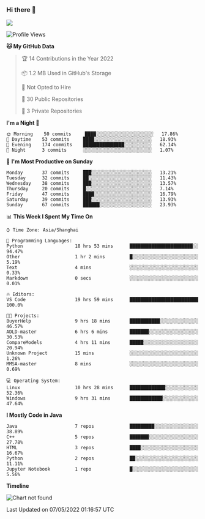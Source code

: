 ### Hi there 👋

<!--
**zhou-ning/zhou-ning** is a ✨ _special_ ✨ repository because its `README.md` (this file) appears on your GitHub profile.

Here are some ideas to get you started:

- 🔭 I’m currently working on ...
- 🌱 I’m currently learning ...
- 👯 I’m looking to collaborate on ...
- 🤔 I’m looking for help with ...
- 💬 Ask me about ...
- 📫 How to reach me: ...
- 😄 Pronouns: ...
- ⚡ Fun fact: ...
-->
![](https://github-readme-stats.vercel.app/api?username=zhou-ning)

<!--START_SECTION:waka-->
![Profile Views](http://img.shields.io/badge/Profile%20Views-0-blue)

**🐱 My GitHub Data** 

> 🏆 14 Contributions in the Year 2022
 > 
> 📦 1.2 MB Used in GitHub's Storage 
 > 
> 🚫 Not Opted to Hire
 > 
> 📜 30 Public Repositories 
 > 
> 🔑 3 Private Repositories  
 > 
**I'm a Night 🦉** 

```text
🌞 Morning    50 commits     ████░░░░░░░░░░░░░░░░░░░░░   17.86% 
🌆 Daytime    53 commits     ████░░░░░░░░░░░░░░░░░░░░░   18.93% 
🌃 Evening    174 commits    ███████████████░░░░░░░░░░   62.14% 
🌙 Night      3 commits      ░░░░░░░░░░░░░░░░░░░░░░░░░   1.07%

```
📅 **I'm Most Productive on Sunday** 

```text
Monday       37 commits     ███░░░░░░░░░░░░░░░░░░░░░░   13.21% 
Tuesday      32 commits     ██░░░░░░░░░░░░░░░░░░░░░░░   11.43% 
Wednesday    38 commits     ███░░░░░░░░░░░░░░░░░░░░░░   13.57% 
Thursday     20 commits     █░░░░░░░░░░░░░░░░░░░░░░░░   7.14% 
Friday       47 commits     ████░░░░░░░░░░░░░░░░░░░░░   16.79% 
Saturday     39 commits     ███░░░░░░░░░░░░░░░░░░░░░░   13.93% 
Sunday       67 commits     ██████░░░░░░░░░░░░░░░░░░░   23.93%

```


📊 **This Week I Spent My Time On** 

```text
⌚︎ Time Zone: Asia/Shanghai

💬 Programming Languages: 
Python                   18 hrs 53 mins      ███████████████████████░░   94.47% 
Other                    1 hr 2 mins         █░░░░░░░░░░░░░░░░░░░░░░░░   5.19% 
Text                     4 mins              ░░░░░░░░░░░░░░░░░░░░░░░░░   0.33% 
Markdown                 0 secs              ░░░░░░░░░░░░░░░░░░░░░░░░░   0.01%

🔥 Editors: 
VS Code                  19 hrs 59 mins      █████████████████████████   100.0%

🐱‍💻 Projects: 
BuyerHelp                9 hrs 18 mins       ███████████░░░░░░░░░░░░░░   46.57% 
ADLD-master              6 hrs 6 mins        ███████░░░░░░░░░░░░░░░░░░   30.53% 
CompareModels            4 hrs 11 mins       █████░░░░░░░░░░░░░░░░░░░░   20.94% 
Unknown Project          15 mins             ░░░░░░░░░░░░░░░░░░░░░░░░░   1.26% 
MMSA-master              8 mins              ░░░░░░░░░░░░░░░░░░░░░░░░░   0.69%

💻 Operating System: 
Linux                    10 hrs 28 mins      █████████████░░░░░░░░░░░░   52.36% 
Windows                  9 hrs 31 mins       ████████████░░░░░░░░░░░░░   47.64%

```

**I Mostly Code in Java** 

```text
Java                     7 repos             █████████░░░░░░░░░░░░░░░░   38.89% 
C++                      5 repos             ███████░░░░░░░░░░░░░░░░░░   27.78% 
HTML                     3 repos             ████░░░░░░░░░░░░░░░░░░░░░   16.67% 
Python                   2 repos             ██░░░░░░░░░░░░░░░░░░░░░░░   11.11% 
Jupyter Notebook         1 repo              █░░░░░░░░░░░░░░░░░░░░░░░░   5.56%

```


**Timeline**

![Chart not found](https://raw.githubusercontent.com/zhou-ning/zhou-ning/main/charts/bar_graph.png) 


 Last Updated on 07/05/2022 01:16:57 UTC
<!--END_SECTION:waka-->
